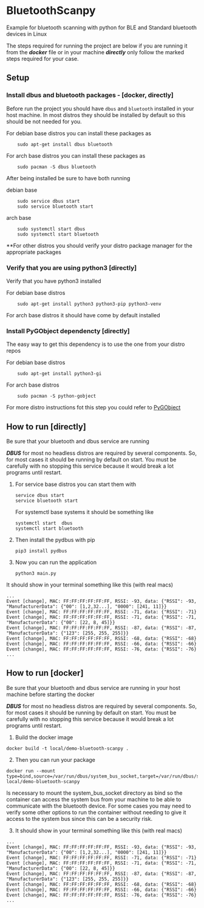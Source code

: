 # BluetoothScanpy
Example for bluetooth scanning with python for BLE and Standard bluetooth devices in Linux

The steps required for running the project are below if you are running it from the ***docker*** file or in your machine 
***directly*** only follow the marked steps required for your case.
## Setup
### Install dbus and bluetooth packages - [docker, directly]
Before run the project you should have `dbus` and `bluetooth` installed in your host machine. In most distros they should
be installed by default so this should be not needed for you.

For debian base distros you can install these packages as
```
    sudo apt-get install dbus bluetooth
```

For arch base distros you can install these packages as
```
    sudo pacman -S dbus bluetooth
```

After being installed be sure to have both running

debian base
```
    sudo service dbus start
    sudo service bluetooth start
```

arch base
```
    sudo systemctl start dbus
    sudo systemctl start bluetooth
```

**For other distros you should verify your distro package manager  for the appropriate packages

### Verify that you are using python3 [directly]

Verify that you have python3 installed

For debian base distros
```
    sudo apt-get install python3 python3-pip python3-venv
```

For arch base distros it should have come by default installed

### Install PyGObject dependencty [directly]
The easy way to get this dependency is to use the one from your distro repos

For debian base distros
```
    sudo apt-get install python3-gi
```

For arch base distros
```
    sudo pacman -S python-gobject
```

For more distro instructions fot this step you could refer to [PyGObject](https//pygobject.readthedocs.io/en/latest/getting_started.html)

## How to run [directly]

Be sure that your bluetooth and dbus service are running 

***DBUS*** for most no headless distros are required by several components. So, for most cases it should be running by
default on start. You must be carefully with no stopping this service because it would break a lot programs until restart.


1. For service base distros you can start them with
    ```
    service dbus start
    service bluetooth start
    ```

    For systemctl base systems it should be something like
    ```
    systemctl start  dbus
    systemctl start bluetooth
    ```
    
2. Then install the pydbus with pip
    ```
   pip3 install pydbus
   ```

3. Now you can run the application
    ```
   python3 main.py
   ```
It should show in your terminal something like this (with real macs)
```
...
Event [change], MAC: FF:FF:FF:FF:FF:FF, RSSI: -93, data: {"RSSI": -93, "ManufacturerData": {"00": [1,2,32...], "0000": [241, 11]}}
Event [change], MAC: FF:FF:FF:FF:FF:FF, RSSI: -71, data: {"RSSI": -71}
Event [change], MAC: FF:FF:FF:FF:FF:FF, RSSI: -71, data: {"RSSI": -71, "ManufacturerData": {"00": [22, 8, 45]}}
Event [change], MAC: FF:FF:FF:FF:FF:FF, RSSI: -87, data: {"RSSI": -87, "ManufacturerData": {"123": [255, 255, 255]}}
Event [change], MAC: FF:FF:FF:FF:FF:FF, RSSI: -68, data: {"RSSI": -68}
Event [change], MAC: FF:FF:FF:FF:FF:FF, RSSI: -66, data: {"RSSI": -66}
Event [change], MAC: FF:FF:FF:FF:FF:FF, RSSI: -76, data: {"RSSI": -76}
...
```

## How to run [docker]
Be sure that your bluetooth and dbus service are running in your host machine before starting the docker

***DBUS*** for most no headless distros are required by several components. So, for most cases it should be running by
default on start. You must be carefully with no stopping this service because it would break a lot programs until restart.

1. Build the docker image
```
docker build -t local/demo-bluetooth-scanpy .
```
2. Then you can run your package
```
docker run --mount type=bind,source=/var/run/dbus/system_bus_socket,target=/var/run/dbus/system_bus_socket local/demo-bluetooth-scanpy
```

Is necessary to mount the system_bus_socket directory as bind so the container can access the system bus from your machine
to be able to communicate with the bluetooth device. For some cases you may need to verify some other options to run the
container without needing to give it access to the system bus since this can be a security risk.

3. It should show in your terminal something like this (with real macs)
```
...
Event [change], MAC: FF:FF:FF:FF:FF:FF, RSSI: -93, data: {"RSSI": -93, "ManufacturerData": {"00": [1,2,32...], "0000": [241, 11]}}
Event [change], MAC: FF:FF:FF:FF:FF:FF, RSSI: -71, data: {"RSSI": -71}
Event [change], MAC: FF:FF:FF:FF:FF:FF, RSSI: -71, data: {"RSSI": -71, "ManufacturerData": {"00": [22, 8, 45]}}
Event [change], MAC: FF:FF:FF:FF:FF:FF, RSSI: -87, data: {"RSSI": -87, "ManufacturerData": {"123": [255, 255, 255]}}
Event [change], MAC: FF:FF:FF:FF:FF:FF, RSSI: -68, data: {"RSSI": -68}
Event [change], MAC: FF:FF:FF:FF:FF:FF, RSSI: -66, data: {"RSSI": -66}
Event [change], MAC: FF:FF:FF:FF:FF:FF, RSSI: -76, data: {"RSSI": -76}
...
```



